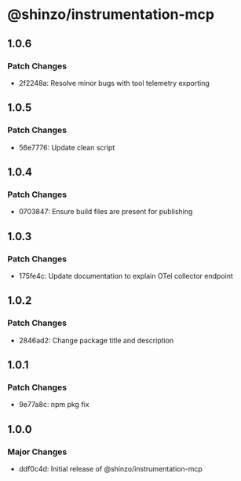 # @shinzo/instrumentation-mcp

## 1.0.6

### Patch Changes

- 2f2248a: Resolve minor bugs with tool telemetry exporting

## 1.0.5

### Patch Changes

- 56e7776: Update clean script

## 1.0.4

### Patch Changes

- 0703847: Ensure build files are present for publishing

## 1.0.3

### Patch Changes

- 175fe4c: Update documentation to explain OTel collector endpoint

## 1.0.2

### Patch Changes

- 2846ad2: Change package title and description

## 1.0.1

### Patch Changes

- 9e77a8c: npm pkg fix

## 1.0.0

### Major Changes

- ddf0c4d: Initial release of @shinzo/instrumentation-mcp
